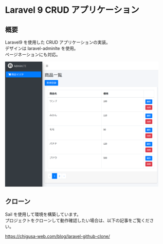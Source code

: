 # Laravel 9 CRUD アプリケーション

## 概要

Laravel9 を使用した CRUD アプリケーションの実装。  
デザインは laravel-adminlte を使用。  
ページネーションにも対応。

![](image.png)

## クローン

Sail を使用して環境を構築しています。  
プロジェクトをクローンして動作確認したい場合は、以下の記事をご覧ください。

https://chigusa-web.com/blog/laravel-github-clone/
